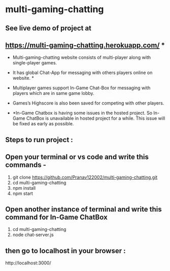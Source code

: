 # multi-gaming-chatting

## See live demo of project at 
## https://multi-gaming-chatting.herokuapp.com/ *

- Multi-gaming-chatting website consists of multi-player along with single-player games.
- It has global Chat-App for messaging with others players online on website. *
- Multiplayer games support In-Game Chat-Box for messaging with players which are in same game lobby.
- Games’s Highscore is also been saved for competing with other players.

- *In-Game Chatbox is having some issues in the hosted project. So In-Game ChatBox is unavailable in hosted project for a while.
This issue will be fixed as early as possible.

## Steps to run project :

## Open your terminal or vs code and write this commands -
1) git clone https://github.com/Pranav122002/multi-gaming-chatting.git
2) cd multi-gaming-chatting
3) npm install
4) npm start

## Open another instance of terminal and write this command for In-Game ChatBox
1) cd multi-gaming-chatting
2) node chat-server.js

## then go to localhost in your browser :
http://localhost:3000/
